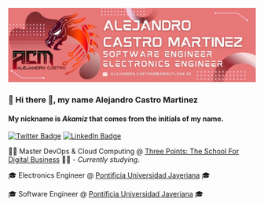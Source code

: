 ![Alejandro Castro Banner](./assets/Banner%20Alejandro%20Castro%20Martinez.png)

### 👋 Hi there 👋, my name Alejandro Castro Martinez
#### My nickname is *Akamiz* that comes from the initials of my name. 

[![Twitter Badge](https://img.shields.io/badge/Twitter-Profile-informational?style=flat&logo=twitter&logoColor=white&color=1CA2F1)](https://twitter.com/Akamiz_96)
[![LinkedIn Badge](https://img.shields.io/badge/LinkedIn-Profile-informational?style=flat&logo=linkedin&logoColor=white&color=0D76A8)](https://www.linkedin.com/in/akamiz96/)

👨‍🎓 Master DevOps & Cloud Computing @ [Three Points: The School For Digital Business](https://www.threepoints.com/master-devops-cloud-computing) 👨‍🎓 - _Currently studying_.

🎓 Electronics Engineer @ [Pontificia Universidad Javeriana](https://www.javeriana.edu.co/carrera-ingenieria-electronica) 🎓


🎓 Software Engineer @ [Pontificia Universidad Javeriana](https://www.javeriana.edu.co/carrera-ingenieria-de-sistemas) 🎓

<!--
**Akamiz96/Akamiz96** is a ✨ _special_ ✨ repository because its `README.md` (this file) appears on your GitHub profile.

Here are some ideas to get you started:

- 🔭 I’m currently working on ...
- 🌱 I’m currently learning ...
- 👯 I’m looking to collaborate on ...
- 🤔 I’m looking for help with ...
- 💬 Ask me about ...
- 📫 How to reach me: ...
- 😄 Pronouns: ...
- ⚡ Fun fact: ...
-->
